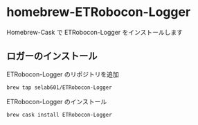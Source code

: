 # homebrew-ETRobocon-Logger
Homebrew-Cask で ETRobocon-Logger をインストールします

## ロガーのインストール
ETRobocon-Logger のリポジトリを追加
``` sh
brew tap selab601/ETRobocon-Logger
```

ETRobocon-Logger のインストール

``` sh
brew cask install ETRobocon-Logger
```
